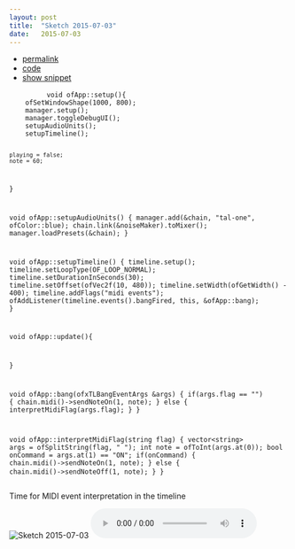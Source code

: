 ```yaml
---
layout: post
title:  "Sketch 2015-07-03"
date:   2015-07-03
---
```

<div class="code">
    <ul>
		<li><a href="{% post_url 2015-07-03-sketch %}">permalink</a></li>
		<li><a href="https://github.com/dailysketches/dailySketches/tree/master/sketches/2015-07-03">code</a></li>
		<li><a href="#" class="snippet-button">show snippet</a></li>
	</ul>
    <pre class="snippet">
        <code class="cpp">void ofApp::setup(){
    ofSetWindowShape(1000, 800);
    manager.setup();
    manager.toggleDebugUI();
    setupAudioUnits();
    setupTimeline();

    playing = false;
    note = 60;
}

void ofApp::setupAudioUnits() {
    manager.add(&amp;chain, "tal-one", ofColor::blue);
    chain.link(&amp;noiseMaker).toMixer();
    manager.loadPresets(&amp;chain);
}

void ofApp::setupTimeline() {
    timeline.setup();
    timeline.setLoopType(OF_LOOP_NORMAL);
    timeline.setDurationInSeconds(30);
    timeline.setOffset(ofVec2f(10, 480));
    timeline.setWidth(ofGetWidth() - 400);
    timeline.addFlags("midi events");
    ofAddListener(timeline.events().bangFired, this, &amp;ofApp::bang);
}

void ofApp::update(){
    
}

void ofApp::bang(ofxTLBangEventArgs &amp;args) {
    if(args.flag == "") {
        chain.midi()-&gt;sendNoteOn(1, note);
    } else {
        interpretMidiFlag(args.flag);
    }
}

void ofApp::interpretMidiFlag(string flag) {
    vector&lt;string&gt; args = ofSplitString(flag, " ");
    int note = ofToInt(args.at(0));
    bool onCommand = args.at(1) == "ON";
    if(onCommand) {
        chain.midi()-&gt;sendNoteOn(1, note);
    } else {
        chain.midi()-&gt;sendNoteOff(1, note);
    }
}</code>
    </pre>
</div>
<p class="description">Time for MIDI event interpretation in the timeline</p>
<p>
    <img src="https://github.com/dailysketches/sketches-2015-04-22/blob/master/openFrameworks/2015-07-03.png?raw=true" alt="Sketch 2015-07-03">
    <audio controls>
        <source src="https://github.com/dailysketches/sketches-2015-04-22/blob/master/openFrameworks/2015-07-03.mp3?raw=true" type="audio/mpeg">
        Your browser does not support the audio element.
    </audio>
</p>